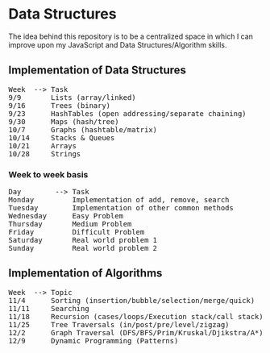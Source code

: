 # Data Structures
The idea behind this repository is to be a centralized space in which I can improve upon my JavaScript and Data Structures/Algorithm skills.

## Implementation of Data Structures
<pre>
Week  --> Task 
9/9       Lists (array/linked) 
9/16      Trees (binary) 
9/23      HashTables (open addressing/separate chaining) 
9/30      Maps (hash/tree) 
10/7      Graphs (hashtable/matrix) 
10/14     Stacks & Queues
10/21     Arrays
10/28     Strings 
</pre>

### Week to week basis 
<pre>
Day        --> Task
Monday         Implementation of add, remove, search 
Tuesday        Implementation of other common methods 
Wednesday      Easy Problem 
Thursday       Medium Problem 
Friday         Difficult Problem
Saturday       Real world problem 1 
Sunday         Real world problem 2 
</pre>

## Implementation of Algorithms 
<pre>
Week  --> Topic  
11/4      Sorting (insertion/bubble/selection/merge/quick)
11/11     Searching
11/18     Recursion (cases/loops/Execution stack/call stack) 
11/25     Tree Traversals (in/post/pre/level/zigzag) 
12/2      Graph Traversal (DFS/BFS/Prim/Kruskal/Djikstra/A*) 
12/9      Dynamic Programming (Patterns)
</pre>
